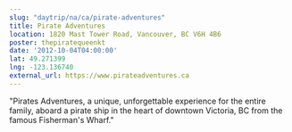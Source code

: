 ```yaml
---
slug: "daytrip/na/ca/pirate-adventures"
title: Pirate Adventures
location: 1820 Mast Tower Road, Vancouver, BC V6H 4B6
poster: thepiratequeenkt
date: '2012-10-04T04:00:00'
lat: 49.271399
lng: -123.136740
external_url: https://www.pirateadventures.ca
---
```


"Pirates Adventures, a unique, unforgettable experience for the entire family, aboard a pirate ship in the heart of downtown Victoria, BC from the famous Fisherman's Wharf."
